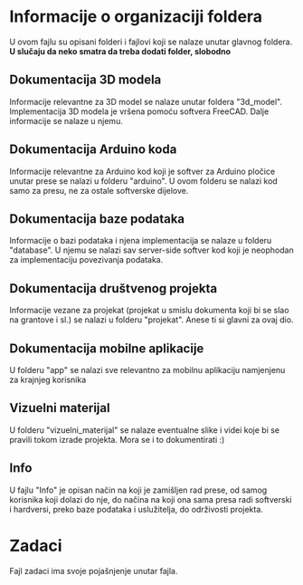 # Informacije o organizaciji foldera

U ovom fajlu su opisani folderi i fajlovi koji se nalaze unutar glavnog foldera. **U slučaju da neko smatra da treba dodati folder, slobodno**

## Dokumentacija 3D modela

Informacije relevantne za 3D model se nalaze unutar foldera "3d_model". Implementacija 3D modela je vršena pomoću softvera FreeCAD. Dalje informacije se nalaze u njemu.

## Dokumentacija Arduino koda

Informacije relevantne za Arduino kod koji je softver za Arduino pločice unutar prese se nalazi u folderu "arduino". U ovom folderu se nalazi kod samo za presu, ne za ostale softverske dijelove.

## Dokumentacija baze podataka

Informacije o bazi podataka i njena implementacija se nalaze u folderu "database". U njemu se nalazi sav server-side softver kod koji je neophodan za implementaciju povezivanja podataka.

## Dokumentacija društvenog projekta

Informacije vezane za projekat (projekat u smislu dokumenta koji bi se slao na grantove i sl.) se nalazi u folderu "projekat". Anese ti si glavni za ovaj dio.

## Dokumentacija mobilne aplikacije

U folderu "app" se nalazi sve relevantno za mobilnu aplikaciju namjenjenu za krajnjeg korisnika

## Vizuelni materijal

U folderu "vizuelni_materijal" se nalaze eventualne slike i videi koje bi se pravili tokom izrade projekta. Mora se i to dokumentirati :)

## Info

U fajlu "Info" je opisan način na koji je zamišljen rad prese, od samog korisnika koji dolazi do nje, do načina na koji ona sama presa radi softverski i hardversi, preko baze podataka i uslužitelja, do održivosti projekta.

# Zadaci

Fajl zadaci ima svoje pojašnjenje unutar fajla.